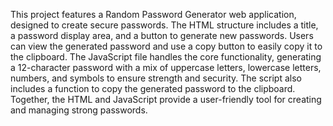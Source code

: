 This project features a Random Password Generator web application, designed to create secure passwords. The HTML structure includes a title, a password display area, and a button to generate new passwords. Users can view the generated password and use a copy button to easily copy it to the clipboard. The JavaScript file handles the core functionality, generating a 12-character password with a mix of uppercase letters, lowercase letters, numbers, and symbols to ensure strength and security. The script also includes a function to copy the generated password to the clipboard. Together, the HTML and JavaScript provide a user-friendly tool for creating and managing strong passwords.